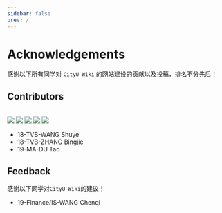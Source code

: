 ```yaml
---
sidebar: false
prev: /
---
```


# Acknowledgements

感谢以下所有同学对 `CityU Wiki` 的网站建设的贡献以及投稿，排名不分先后！

## Contributors

<br>

<div class="avatar-container">
<a href="https://github.com/FyisFe">
    <img src="https://github.com/FyisFe.png" class="avatar">
</a>

<a href="https://github.com/buyeah1109">
    <img src="https://github.com/buyeah1109.png" class="avatar">
</a>

<a href="https://github.com/shellmik">
    <img src="https://github.com/shellmik.png" class="avatar">
</a>

<a href="https://github.com/jessiewang-hongyan">
    <img src="https://github.com/jessiewang-hongyan.png" class="avatar">
</a>

<a href="https://github.com/yangqu2000">
    <img src="https://github.com/yangqu2000.png" class="avatar">
</a>

</div>

- 18-TVB-WANG Shuye
- 18-TVB-ZHANG Bingjie
- 19-MA-DU Tao

## Feedback

感谢以下同学对`CityU Wiki`的建议！

- 19-Finance/IS-WANG Chenqi
